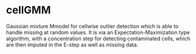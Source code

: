 # cellGMM
Gaussian mixture Mmodel for cellwise outlier detection which is able to handle missing at random values.  It is via an Expectation-Maximization type algorithm, with a concentration step for detecting contaminated cells, which are then imputed in the E-step as well as missing data.
